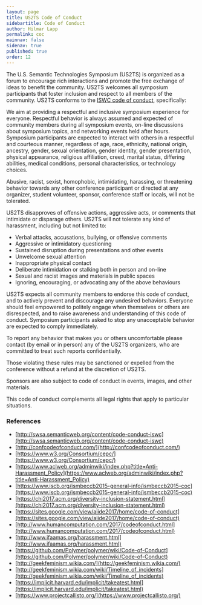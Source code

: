 ```yaml
---
layout: page
title: US2TS Code of Conduct
sidebartitle: Code of Conduct
author: Hilmar Lapp
permalink: coc
mainnav: false
sidenav: true
published: true
order: 12
---
```


The U.S. Semantic Technologies Symposium (US2TS) is organized as a forum to encourage rich interactions and promote the free exchange of ideas to benefit the community. US2TS welcomes all symposium participants that foster inclusion and respect to all members of the community. US2TS conforms to the [ISWC code of conduct](http://swsa.semanticweb.org/content/code-conduct-iswc), specifically:

We aim at providing a respectful and inclusive symposium experience for everyone. Respectful behavior is always assumed and expected of community members during all symposium events, on-line discussions about symposium topics, and networking events held after hours. Symposium participants are expected to interact with others in a respectful and courteous manner, regardless of age, race, ethnicity, national origin, ancestry, gender, sexual orientation, gender identity, gender presentation, physical appearance, religious affiliation, creed, marital status, differing abilities, medical conditions, personal characteristics, or technology choices.

Abusive, racist, sexist, homophobic, intimidating, harassing, or threatening behavior towards any other conference participant or directed at any organizer, student volunteer, sponsor, conference staff or locals, will not be tolerated.

US2TS disapproves of offensive actions, aggressive acts, or comments that intimidate or disparage others. US2TS will not tolerate any kind of harassment, including but not limited to:

- Verbal attacks, accusations, bullying, or offensive comments
- Aggressive or intimidatory questioning
- Sustained disruption during presentations and other events
- Unwelcome sexual attention
- Inappropriate physical contact
- Deliberate intimidation or stalking both in person and on-line
- Sexual and racist images and materials in public spaces
- Ignoring, encouraging, or advocating any of the above behaviours

US2TS expects all community members to endorse this code of conduct, and to actively prevent and discourage any undesired behaviors. Everyone should feel empowered to politely engage when themselves or others are disrespected, and to raise awareness and understanding of this code of conduct. Symposium participants asked to stop any unacceptable behavior are expected to comply immediately.

To report any behavior that makes you or others uncomfortable please contact (by email or in person) any of the US2TS organizers, who are committed to treat such reports confidentially.

Those violating these rules may be sanctioned or expelled from the conference without a refund at the discretion of US2TS.

Sponsors are also subject to code of conduct in events, images, and other materials.

This code of conduct complements all legal rights that apply to particular situations.

### References

- [http://swsa.semanticweb.org/content/code-conduct-iswc](http://swsa.semanticweb.org/content/code-conduct-iswc)
- [http://confcodeofconduct.com/](http://confcodeofconduct.com/)
- [https://www.w3.org/Consortium/cepc/](https://www.w3.org/Consortium/cepc/)
- [https://www.aclweb.org/adminwiki/index.php?title=Anti-Harassment_Policy](https://www.aclweb.org/adminwiki/index.php?title=Anti-Harassment_Policy)
- [https://www.iscb.org/ismbeccb2015-general-info/ismbeccb2015-coc](https://www.iscb.org/ismbeccb2015-general-info/ismbeccb2015-coc)
- [https://chi2017.acm.org/diversity-inclusion-statement.html](https://chi2017.acm.org/diversity-inclusion-statement.html)
- [https://sites.google.com/view/aiide2017/home/code-of-conduct](https://sites.google.com/view/aiide2017/home/code-of-conduct)
- [http://www.humancomputation.com/2017/codeofconduct.html](http://www.humancomputation.com/2017/codeofconduct.html)
- [http://www.ifaamas.org/harassment.html](http://www.ifaamas.org/harassment.html)
- [https://github.com/Polymer/polymer/wiki/Code-of-Conduct](https://github.com/Polymer/polymer/wiki/Code-of-Conduct)
- [http://geekfeminism.wikia.com/](http://geekfeminism.wikia.com/)
- [http://geekfeminism.wikia.com/wiki/Timeline_of_incidents](http://geekfeminism.wikia.com/wiki/Timeline_of_incidents)
- [https://implicit.harvard.edu/implicit/takeatest.html](https://implicit.harvard.edu/implicit/takeatest.html)
- [https://www.projectcallisto.org/](https://www.projectcallisto.org/)
